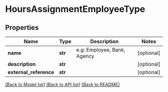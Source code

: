 # HoursAssignmentEmployeeType

## Properties
Name | Type | Description | Notes
------------ | ------------- | ------------- | -------------
**name** | **str** | e.g: Employee, Bank, Agency | [optional] 
**description** | **str** |  | [optional] 
**external_reference** | **str** |  | [optional] 

[[Back to Model list]](../README.md#documentation-for-models) [[Back to API list]](../README.md#documentation-for-api-endpoints) [[Back to README]](../README.md)


